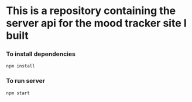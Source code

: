 # This is a repository containing the server api for the mood tracker site I built

### To install dependencies
    npm install

### To run server
    npm start